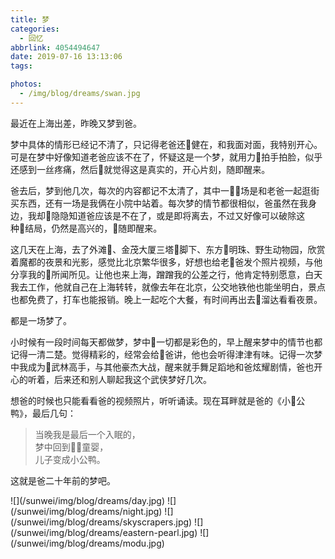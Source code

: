```yaml
---
title: 梦
categories:
  - 回忆
abbrlink: 4054494647
date: 2019-07-16 13:13:06
tags:

photos:
  - /img/blog/dreams/swan.jpg
---
```


最近在上海出差，昨晚又梦到爸。

梦中具体的情形已经记不清了，只记得老爸还健在，和我面对面，我特别开心。可是在梦中好像知道老爸应该不在了，怀疑这是一个梦，就用力拍手拍脸，似乎还感到一丝疼痛，然后就觉得这是真实的，开心片刻，随即醒来。

爸去后，梦到他几次，每次的内容都记不太清了，其中一场是和老爸一起逛街买东西，还有一场是我俩在小院中站着。每次梦的情节都很相似，爸虽然在我身边，我却隐隐知道爸应该是不在了，或是即将离去，不过又好像可以破除这种结局，仍然是高兴的，随即醒来。

这几天在上海，去了外滩、金茂大厦三塔脚下、东方明珠、野生动物园，欣赏着魔都的夜景和光影，感觉比北京繁华很多，好想也给老爸发个照片视频，与他分享我的所闻所见。让他也来上海，蹭蹭我的公差之行，他肯定特别愿意，白天我去工作，他就自己在上海转转，就像去年在北京，公交地铁他也能坐明白，景点也都免费了，打车也能报销。晚上一起吃个大餐，有时间再出去溜达看看夜景。

都是一场梦了。

小时候有一段时间每天都做梦，梦中一切都是彩色的，早上醒来梦中的情节也都记得一清二楚。觉得精彩的，经常会给爸讲，他也会听得津津有味。记得一次梦中我成为武林高手，与其他豪杰大战，醒来就手舞足蹈地和爸炫耀剧情，爸也开心的听着，后来还和别人聊起我这个武侠梦好几次。

想爸的时候也只能看看爸的视频照片，听听诵读。现在耳畔就是爸的《小公鸭》，最后几句：
>当晚我是最后一个入眠的，  
梦中回到童婴，  
儿子变成小公鸭。  

这就是爸二十年前的梦吧。

<div class="justified-gallery">
![](/sunwei/img/blog/dreams/day.jpg)
![](/sunwei/img/blog/dreams/night.jpg)
![](/sunwei/img/blog/dreams/skyscrapers.jpg)
![](/sunwei/img/blog/dreams/eastern-pearl.jpg)
![](/sunwei/img/blog/dreams/modu.jpg)
</div>
